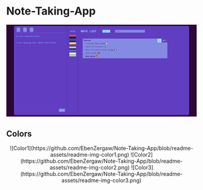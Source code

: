 # Note-Taking-App

![Screenshot](https://github.com/EbenZergaw/Note-Taking-App/blob/readme-assets/readme-img-presentation.png)

## Colors
<div align="center">
![Color1](https://github.com/EbenZergaw/Note-Taking-App/blob/readme-assets/readme-img-color1.png)
![Color2](https://github.com/EbenZergaw/Note-Taking-App/blob/readme-assets/readme-img-color2.png)
![Color3](https://github.com/EbenZergaw/Note-Taking-App/blob/readme-assets/readme-img-color3.png)
</div>
